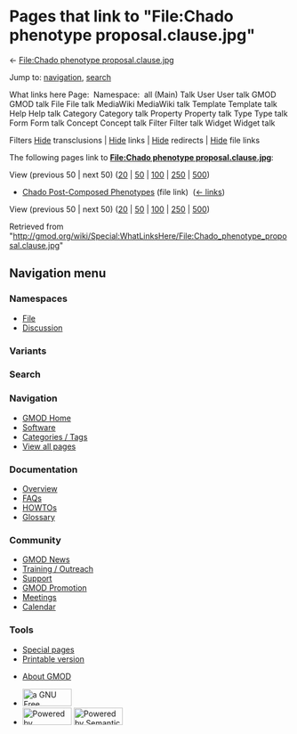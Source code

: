 <div id="mw-page-base" class="noprint">

</div>

<div id="mw-head-base" class="noprint">

</div>

<div id="content" class="mw-body" role="main">

<span id="top"></span>

<div id="mw-js-message" style="display:none;">

</div>



# <span dir="auto">Pages that link to "File:Chado phenotype proposal.clause.jpg"</span>

<div id="bodyContent">

<div id="contentSub">

← [File:Chado phenotype
proposal.clause.jpg](/wiki/File:Chado_phenotype_proposal.clause.jpg "File:Chado phenotype proposal.clause.jpg")

</div>

<div id="jump-to-nav" class="mw-jump">

Jump to: [navigation](#mw-navigation), [search](#p-search)

</div>

<div id="mw-content-text">

What links here Page:  Namespace:  all (Main) Talk User User talk GMOD
GMOD talk File File talk MediaWiki MediaWiki talk Template Template talk
Help Help talk Category Category talk Property Property talk Type Type
talk Form Form talk Concept Concept talk Filter Filter talk Widget
Widget talk

Filters
[Hide](/mediawiki/index.php?title=Special:WhatLinksHere/File:Chado_phenotype_proposal.clause.jpg&hidetrans=1 "Special:WhatLinksHere/File:Chado phenotype proposal.clause.jpg")
transclusions \|
[Hide](/mediawiki/index.php?title=Special:WhatLinksHere/File:Chado_phenotype_proposal.clause.jpg&hidelinks=1 "Special:WhatLinksHere/File:Chado phenotype proposal.clause.jpg")
links \|
[Hide](/mediawiki/index.php?title=Special:WhatLinksHere/File:Chado_phenotype_proposal.clause.jpg&hideredirs=1 "Special:WhatLinksHere/File:Chado phenotype proposal.clause.jpg")
redirects \|
[Hide](/mediawiki/index.php?title=Special:WhatLinksHere/File:Chado_phenotype_proposal.clause.jpg&hideimages=1 "Special:WhatLinksHere/File:Chado phenotype proposal.clause.jpg")
file links

The following pages link to **[File:Chado phenotype
proposal.clause.jpg](/wiki/File:Chado_phenotype_proposal.clause.jpg "File:Chado phenotype proposal.clause.jpg")**:

View (previous 50 \| next 50)
([20](/mediawiki/index.php?title=Special:WhatLinksHere/File:Chado_phenotype_proposal.clause.jpg&limit=20 "Special:WhatLinksHere/File:Chado phenotype proposal.clause.jpg")
\|
[50](/mediawiki/index.php?title=Special:WhatLinksHere/File:Chado_phenotype_proposal.clause.jpg&limit=50 "Special:WhatLinksHere/File:Chado phenotype proposal.clause.jpg")
\|
[100](/mediawiki/index.php?title=Special:WhatLinksHere/File:Chado_phenotype_proposal.clause.jpg&limit=100 "Special:WhatLinksHere/File:Chado phenotype proposal.clause.jpg")
\|
[250](/mediawiki/index.php?title=Special:WhatLinksHere/File:Chado_phenotype_proposal.clause.jpg&limit=250 "Special:WhatLinksHere/File:Chado phenotype proposal.clause.jpg")
\|
[500](/mediawiki/index.php?title=Special:WhatLinksHere/File:Chado_phenotype_proposal.clause.jpg&limit=500 "Special:WhatLinksHere/File:Chado phenotype proposal.clause.jpg"))

- [Chado Post-Composed
  Phenotypes](/wiki/Chado_Post-Composed_Phenotypes "Chado Post-Composed Phenotypes")
  (file link) ‎ <span class="mw-whatlinkshere-tools">([←
  links](/mediawiki/index.php?title=Special:WhatLinksHere&target=Chado+Post-Composed+Phenotypes "Special:WhatLinksHere"))</span>

View (previous 50 \| next 50)
([20](/mediawiki/index.php?title=Special:WhatLinksHere/File:Chado_phenotype_proposal.clause.jpg&limit=20 "Special:WhatLinksHere/File:Chado phenotype proposal.clause.jpg")
\|
[50](/mediawiki/index.php?title=Special:WhatLinksHere/File:Chado_phenotype_proposal.clause.jpg&limit=50 "Special:WhatLinksHere/File:Chado phenotype proposal.clause.jpg")
\|
[100](/mediawiki/index.php?title=Special:WhatLinksHere/File:Chado_phenotype_proposal.clause.jpg&limit=100 "Special:WhatLinksHere/File:Chado phenotype proposal.clause.jpg")
\|
[250](/mediawiki/index.php?title=Special:WhatLinksHere/File:Chado_phenotype_proposal.clause.jpg&limit=250 "Special:WhatLinksHere/File:Chado phenotype proposal.clause.jpg")
\|
[500](/mediawiki/index.php?title=Special:WhatLinksHere/File:Chado_phenotype_proposal.clause.jpg&limit=500 "Special:WhatLinksHere/File:Chado phenotype proposal.clause.jpg"))

</div>

<div class="printfooter">

Retrieved from
"<http://gmod.org/wiki/Special:WhatLinksHere/File:Chado_phenotype_proposal.clause.jpg>"

</div>

<div id="catlinks" class="catlinks catlinks-allhidden">

</div>

<div class="visualClear">

</div>

</div>

</div>

<div id="mw-navigation">

## Navigation menu

<div id="mw-head">



<div id="left-navigation">

<div id="p-namespaces" class="vectorTabs" role="navigation"
aria-labelledby="p-namespaces-label">

### Namespaces

- <span id="ca-nstab-image"><a href="/wiki/File:Chado_phenotype_proposal.clause.jpg" accesskey="c"
  title="View the file page [c]">File</a></span>
- <span id="ca-talk"><a
  href="/mediawiki/index.php?title=File_talk:Chado_phenotype_proposal.clause.jpg&amp;action=edit&amp;redlink=1"
  accesskey="t"
  title="Discussion about the content page [t]">Discussion</a></span>

</div>

<div id="p-variants" class="vectorMenu emptyPortlet" role="navigation"
aria-labelledby="p-variants-label">

### 

### Variants[](#)

<div class="menu">

</div>

</div>

</div>

<div id="right-navigation">





</div>

<div id="p-search" role="search">

### Search

<div id="simpleSearch">

</div>

</div>

</div>

</div>

<div id="mw-panel">

<div id="p-logo" role="banner">

<a href="/wiki/Main_Page"
style="background-image: url(http://gmod.org/images/GMOD-cogs.png);"
title="Visit the main page"></a>

</div>

<div id="p-Navigation" class="portal" role="navigation"
aria-labelledby="p-Navigation-label">

### Navigation

<div class="body">

- <span id="n-GMOD-Home">[GMOD Home](/wiki/Main_Page)</span>
- <span id="n-Software">[Software](/wiki/GMOD_Components)</span>
- <span id="n-Categories-.2F-Tags">[Categories /
  Tags](/wiki/Categories)</span>
- <span id="n-View-all-pages">[View all
  pages](/wiki/Special:AllPages)</span>

</div>

</div>

<div id="p-Documentation" class="portal" role="navigation"
aria-labelledby="p-Documentation-label">

### Documentation

<div class="body">

- <span id="n-Overview">[Overview](/wiki/Overview)</span>
- <span id="n-FAQs">[FAQs](/wiki/Category:FAQ)</span>
- <span id="n-HOWTOs">[HOWTOs](/wiki/Category:HOWTO)</span>
- <span id="n-Glossary">[Glossary](/wiki/Glossary)</span>

</div>

</div>

<div id="p-Community" class="portal" role="navigation"
aria-labelledby="p-Community-label">

### Community

<div class="body">

- <span id="n-GMOD-News">[GMOD News](/wiki/GMOD_News)</span>
- <span id="n-Training-.2F-Outreach">[Training /
  Outreach](/wiki/Training_and_Outreach)</span>
- <span id="n-Support">[Support](/wiki/Support)</span>
- <span id="n-GMOD-Promotion">[GMOD
  Promotion](/wiki/GMOD_Promotion)</span>
- <span id="n-Meetings">[Meetings](/wiki/Meetings)</span>
- <span id="n-Calendar">[Calendar](/wiki/Calendar)</span>

</div>

</div>

<div id="p-tb" class="portal" role="navigation"
aria-labelledby="p-tb-label">

### Tools

<div class="body">

- <span id="t-specialpages"><a href="/wiki/Special:SpecialPages" accesskey="q"
  title="A list of all special pages [q]">Special pages</a></span>
- <span id="t-print"><a
  href="/mediawiki/index.php?title=Special:WhatLinksHere/File:Chado_phenotype_proposal.clause.jpg&amp;printable=yes"
  rel="alternate" accesskey="p"
  title="Printable version of this page [p]">Printable version</a></span>

</div>

</div>

</div>

</div>

<div id="footer" role="contentinfo">

- <span id="footer-places-about">[About
  GMOD](/wiki/GMOD:About "GMOD:About")</span>

<!-- -->

- <span id="footer-copyrightico">[<img src="http://www.gnu.org/graphics/gfdl-logo-small.png" width="88"
  height="31" alt="a GNU Free Documentation License" />](http://www.gnu.org/licenses/fdl-1.3.html)</span>
- <span id="footer-poweredbyico">[<img src="/mediawiki/skins/common/images/poweredby_mediawiki_88x31.png"
  width="88" height="31" alt="Powered by MediaWiki" />](//www.mediawiki.org/)
  [<img
  src="/mediawiki/extensions/SemanticMediaWiki/includes/../resources/images/smw_button.png"
  width="88" height="31" alt="Powered by Semantic MediaWiki" />](https://www.semantic-mediawiki.org/wiki/Semantic_MediaWiki)</span>

<div style="clear:both">

</div>

</div>
